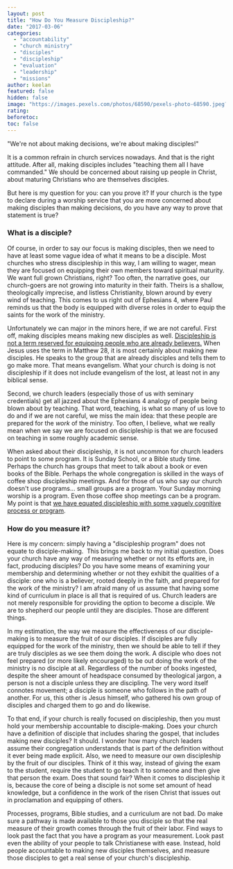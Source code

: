 ```yaml
---
layout: post
title: "How Do You Measure Discipleship?"
date: "2017-03-06"
categories: 
  - "accountability"
  - "church ministry"
  - "disciples"
  - "discipleship"
  - "evaluation"
  - "leadership"
  - "missions"
author: keelan
featured: false
hidden: false
image: "https://images.pexels.com/photos/68590/pexels-photo-68590.jpeg?auto=compress&cs=tinysrgb&w=1260&h=750&dpr=1"
rating:
beforetoc:
toc: false
---
```


"We're not about making decisions, we're about making disciples!"

It is a common refrain in church services nowadays. And that is the right attitude. After all, making disciples includes "teaching them all I have commanded." We should be concerned about raising up people in Christ, about maturing Christians who are themselves disciples.

But here is my question for you: can you prove it? If your church is the type to declare during a worship service that you are more concerned about making disciples than making decisions, do you have any way to prove that statement is true?

### What is a disciple?

Of course, in order to say our focus is making disciples, then we need to have at least some vague idea of what it means to be a disciple. Most churches who stress discipleship in this way, I am willing to wager, mean they are focused on equipping their own members toward spiritual maturity. We want full grown Christians, right? Too often, the narrative goes, our church-goers are not growing into maturity in their faith. Theirs is a shallow, theologically imprecise, and listless Christianity, blown around by every wind of teaching. This comes to us right out of Ephesians 4, where Paul reminds us that the body is equipped with diverse roles in order to equip the saints for the work of the ministry.

Unfortunately we can major in the minors here, if we are not careful. First off, making disciples means making new disciples as well. [Discipleship is not a term reserved for equipping people who are already believers.](http://blog.keelancook.com/2016/08/is-our-understanding-of-discipleship-anemic.html) When Jesus uses the term in Matthew 28, it is most certainly about making new disciples. He speaks to the group that are already disciples and tells them to go make more. That means evangelism. What your church is doing is not discipleship if it does not include evangelism of the lost, at least not in any biblical sense.

Second, we church leaders (especially those of us with seminary credentials) get all jazzed about the Ephesians 4 analogy of people being blown about by teaching. That word, teaching, is what so many of us love to do and if we are not careful, we miss the main idea: that these people are prepared for the _work_ of the ministry. Too often, I believe, what we really mean when we say we are focused on discipleship is that we are focused on teaching in some roughly academic sense.

When asked about their discipleship, it is not uncommon for church leaders to point to some program. It is Sunday School, or a Bible study time. Perhaps the church has groups that meet to talk about a book or even books of the Bible. Perhaps the whole congregation is skilled in the ways of coffee shop discipleship meetings. And for those of us who say our church doesn't use programs... small groups are a program. Your Sunday morning worship is a program. Even those coffee shop meetings can be a program. My point is that [we have equated discipleship with some vaguely cognitive process or program](http://blog.keelancook.com/2016/09/the-discipleship-spiral-doing-to-learn-and-learning-to-do.html).

### How do you measure it?

Here is my concern: simply having a "discipleship program" does not equate to disciple-making.  This brings me back to my initial question. Does your church have any way of measuring whether or not its efforts are, in fact, producing disciples? Do you have some means of examining your membership and determining whether or not they exhibit the qualities of a disciple: one who is a believer, rooted deeply in the faith, and prepared for the work of the ministry? I am afraid many of us assume that having some kind of curriculum in place is all that is required of us. Church leaders are not merely responsible for providing the option to become a disciple. We are to shepherd our people until they are disciples. Those are different things.

In my estimation, the way we measure the effectiveness of our disciple-making is to measure the fruit of our disciples. If disciples are fully equipped for the work of the ministry, then we should be able to tell if they are truly disciples as we see them doing the work. A disciple who does not feel prepared (or more likely encouraged) to be out doing the work of the ministry is no disciple at all. Regardless of the number of books ingested, despite the sheer amount of headspace consumed by theological jargon, a person is not a disciple unless they are discipling. The very word itself connotes movement; a disciple is someone who follows in the path of another. For us, this other is Jesus himself, who gathered his own group of disciples and charged them to go and do likewise.

To that end, if your church is really focused on discipleship, then you must hold your membership accountable to disciple-making. Does your church have a definition of disciple that includes sharing the gospel, that includes making new disciples? It should. I wonder how many church leaders assume their congregation understands that is part of the definition without it ever being made explicit. Also, we need to measure our own discipleship by the fruit of our disciples. Think of it this way, instead of giving the exam to the student, require the student to go teach it to someone and then give that person the exam. Does that sound fair? When it comes to discipleship it is, because the core of being a disciple is not some set amount of head knowledge, but a confidence in the work of the risen Christ that issues out in proclamation and equipping of others.

Processes, programs, Bible studies, and a curriculum are not bad. Do make sure a pathway is made available to those you disciple so that the real measure of their growth comes through the fruit of their labor. Find ways to look past the fact that you have a program as your measurement. Look past even the ability of your people to talk Christianese with ease. Instead, hold people accountable to making new disciples themselves, and measure those disciples to get a real sense of your church's discipleship.
